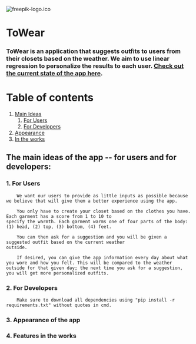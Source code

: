 ![freepik-logo.ico](static/freepik-logo.ico?raw=true "Logo")

# ToWear

### ToWear is an application that suggests outfits to users from their closets based on the weather. We aim to use linear regression to personalize the results to each user. [Check out the current state of the app here](http://oamandawi.pythonanywhere.com/).

# Table of contents
1. [Main Ideas](#ideas)
    1. [For Users](#ideas_user)
    2. [For Developers](#ideas_developer)
3. [Appearance](#appearance)
4. [In the works](#new)


## The main ideas of the app -- for users and for developers: <a name="ideas"></a>

### 1. For Users <a name="ideas_user"></a>
        We want our users to provide as little inputs as possible because we believe that will give them a better experience using the app.
    
        You only have to create your closet based on the clothes you have. Each garment has a score from 1 to 10 to
    specify the warmth. Each garment warms one of four parts of the body: (1) head, (2) top, (3) bottom, (4) feet.
        
        You can then ask for a suggestion and you will be given a suggested outfit based on the current weather
    outside.
    
        If desired, you can give the app information every day about what you wore and how you felt. This will be compared to the weather outside for that given day; the next time you ask for a suggestion, you will get more personalized outfits.

### 2. For Developers <a name="ideas_developer"></a>
        Make sure to download all dependencies using "pip install -r requirements.txt" without quotes in cmd.
### 3. Appearance of the app <a name="appearance"></a>

### 4. Features in the works <a name="new"></a>
        
        


```python

```


```python

```
